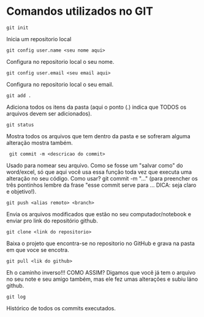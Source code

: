 # Comandos utilizados no GIT

```git init```

Inicia um repositorio local

```git config user.name <seu nome aqui>```

Configura no repositorio local o seu nome.

```git config user.email <seu email aqui>```

Configura no repositorio local o seu email.

```git add .```

Adiciona todos os itens da pasta (aqui o ponto (.) indica que TODOS os arquivos devem ser adicionados).

```git status```

Mostra todos os arquivos que tem dentro da pasta e se sofreram alguma alteração mostra também.

``` git commit -m <descricao do commit>``` 

Usado para nomear seu arquivo. Como se fosse um "salvar como" do word/excel, só que aqui você usa essa função toda vez que executa uma alteração no seu código.
Como usar? git commit -m "..." (para preencher os três pontinhos lembre da frase "esse commit serve para ... DICA: seja claro e objetivo!).

```git push <alias remoto> <branch>```

Envia os arquivos modificados que estão no seu computador/notebook e enviar pro link do repositório github.

```git clone <link do repositorio>``` 

Baixa o projeto que encontra-se no repositorio no GitHub e grava na pasta em que voce se encotra.

```git pull <lik do github>```

Eh o caminho inverso!!! COMO ASSIM? Digamos que você já tem o arquivo no seu note e seu amigo também, mas ele fez umas alterações e subiu láno github.

```git log```

Histórico de todos os commits executados.

